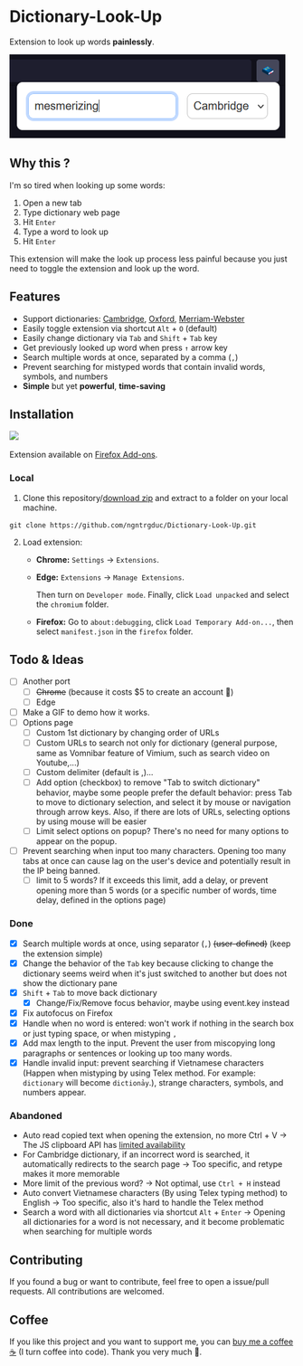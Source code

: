 # Dictionary-Look-Up
Extension to look up words **painlessly**.

![](/images/dlu.png)

## Why this ?
I'm so tired when looking up some words: 
1. Open a new tab 
2. Type dictionary web page 
3. Hit `Enter` 
4. Type a word to look up 
5. Hit `Enter`

This extension will make the look up process less painful because you just need to toggle the extension and look up the word.


## Features
- Support dictionaries: [Cambridge](https://dictionary.cambridge.org/), [Oxford](https://www.oxfordlearnersdictionaries.com/), [Merriam-Webster](https://www.merriam-webster.com/)
- Easily toggle extension via shortcut `Alt` + `O` (default)
- Easily change dictionary via `Tab` and `Shift` + `Tab` key
- Get previously looked up word when press `↑` arrow key
- Search multiple words at once, separated by a comma (`,`)
- Prevent searching for mistyped words that contain invalid words, symbols, and numbers
- **Simple** but yet **powerful**, **time-saving**


## Installation
![](https://img.shields.io/amo/users/dictionary-look-up?style=for-the-badge&label=Firefox%20Addons%20users)

Extension available on [Firefox Add-ons](https://addons.mozilla.org/en-US/firefox/addon/dictionary-look-up/).

### Local
1. Clone this repository/[download zip](https://github.com/ngntrgduc/Dictionary-Look-Up/archive/refs/heads/master.zip) and extract to a folder on your local machine.

```git
git clone https://github.com/ngntrgduc/Dictionary-Look-Up.git
```

2. Load extension:
    - **Chrome:**  `Settings` -> `Extensions`.
    - **Edge:**    `Extensions` -> `Manage Extensions`.

        Then turn on `Developer mode`. Finally, click `Load unpacked` and select the `chromium` folder.

    - **Firefox:** Go to `about:debugging`, click `Load Temporary Add-on...`, then select `manifest.json` in the `firefox` folder.


## Todo & Ideas
- [ ] Another port
    - [ ] ~~Chrome~~ (because it costs $5 to create an account 🥲)
    - [ ] Edge
- [ ] Make a GIF to demo how it works. 
- [ ] Options page
    - [ ] Custom 1st dictionary by changing order of URLs
    - [ ] Custom URLs to search not only for dictionary (general purpose, same as Vomnibar feature of Vimium, such as search video on Youtube,...)
    - [ ] Custom delimiter (default is ,)...
    - [ ] Add option (checkbox) to remove "Tab to switch dictionary" behavior, maybe some people prefer the default behavior: press Tab to move to dictionary selection, and select it by mouse or navigation through arrow keys. Also, if there are lots of URLs, selecting options by using mouse will be easier
    - [ ] Limit select options on popup? There's no need for many options to appear on the popup. 
- [ ] Prevent searching when input too many characters. Opening too many tabs at once can cause lag on the user's device and potentially result in the IP being banned.
    - [ ] limit to 5 words? If it exceeds this limit, add a delay, or prevent opening more than 5 words (or a specific number of words, time delay, defined in the options page)

### Done
- [x] Search multiple words at once, using separator (`,`) ~~(user-defined)~~ (keep the extension simple)
- [x] Change the behavior of the `Tab` key because clicking to change the dictionary seems weird when it's just switched to another but does not show the dictionary pane
- [x] `Shift` + `Tab` to move back dictionary
    - [x] Change/Fix/Remove focus behavior, maybe using event.key instead
- [x] Fix autofocus on Firefox
- [x] Handle when no word is entered: won't work if nothing in the search box or just typing space, or when mistyping `,`
- [x] Add max length to the input. Prevent the user from miscopying long paragraphs or sentences or looking up too many words.
- [x] Handle invalid input: prevent searching if Vietnamese characters (Happen when mistyping by using Telex method. For example: `dictionary` will become `dictionảy`.), strange characters, symbols, and numbers appear. 

### Abandoned
- Auto read copied text when opening the extension, no more Ctrl + V -> The JS clipboard API has [limited availability](https://developer.mozilla.org/en-US/docs/Web/API/Clipboard_API#browser_compatibility)
- For Cambridge dictionary, if an incorrect word is searched, it automatically redirects to the search page -> Too specific, and retype makes it more memorable
- More limit of the previous word? -> Not optimal, use `Ctrl + H` instead
- Auto convert Vietnamese characters (By using Telex typing method) to English -> Too specific, also it's hard to handle the Telex method
- Search a word with all dictionaries via shortcut `Alt` + `Enter` -> Opening all dictionaries for a word is not necessary, and it become problematic when searching for multiple words

## Contributing
If you found a bug or want to contribute, feel free to open a issue/pull requests. All contributions are welcomed.


## Coffee
If you like this project and you want to support me, you can [buy me a coffee :coffee:](https://ko-fi.com/ngntrgduc) (I turn coffee into code). Thank you very much 💖.
